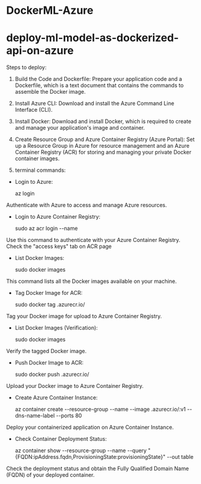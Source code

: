 # DockerML-Azure
# deploy-ml-model-as-dockerized-api-on-azure
Steps to deploy:

1. Build the Code and Dockerfile: Prepare your application code and a Dockerfile, which is a text document that contains the commands to assemble the Docker image.
2. Install Azure CLI: Download and install the Azure Command Line Interface (CLI).
3. Install Docker: Download and install Docker, which is required to create and manage your application's image and container.
4. Create Resource Group and Azure Container Registry (Azure Portal): Set up a Resource Group in Azure for resource management and an Azure Container Registry (ACR) for storing and managing your private Docker container images.

5. terminal commands:

* Login to Azure:

  az login

Authenticate with Azure to access and manage Azure resources.

* Login to Azure Container Registry:

  sudo az acr login --name <AzureContainerRegistryName>

Use this command to authenticate with your Azure Container Registry. Check the "access keys" tab on ACR page

* List Docker Images:

  sudo docker images

This command lists all the Docker images available on your machine.

* Tag Docker Image for ACR:

  sudo docker tag <ImageName> <AzureContainerRegistryName>.azurecr.io/<ImageName>

Tag your Docker image for upload to Azure Container Registry.

* List Docker Images (Verification):

  sudo docker images

Verify the tagged Docker image.

* Push Docker Image to ACR:

  sudo docker push <Azure Container Registry Name>.azurecr.io/<Image Name>

Upload your Docker image to Azure Container Registry.

* Create Azure Container Instance:

  az container create --resource-group <ResourceGroupName> --name <ContainerName> --image <RegistryName>.azurecr.io/<your-image-name>:v1 --dns-name-label <DnsNameLabel> --ports 80

Deploy your containerized application on Azure Container Instance.

* Check Container Deployment Status:

  az container show --resource-group <ResourceGroupName> --name <ContainerName> --query "{FQDN:ipAddress.fqdn,ProvisioningState:provisioningState}" --out table

Check the deployment status and obtain the Fully Qualified Domain Name (FQDN) of your deployed container.
